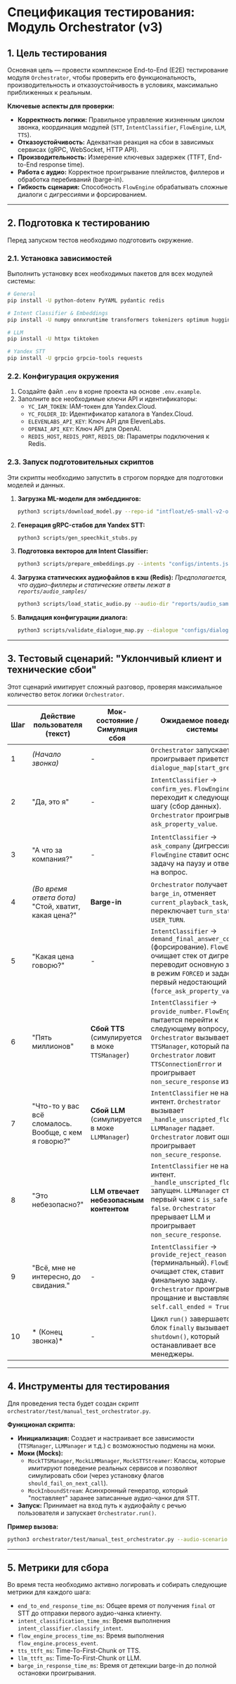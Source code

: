 # Спецификация тестирования: Модуль Orchestrator (v3)

## 1. Цель тестирования

Основная цель — провести комплексное End-to-End (E2E) тестирование модуля `Orchestrator`, чтобы проверить его функциональность, производительность и отказоустойчивость в условиях, максимально приближенных к реальным.

**Ключевые аспекты для проверки:**
- **Корректность логики:** Правильное управление жизненным циклом звонка, координация модулей (`STT`, `IntentClassifier`, `FlowEngine`, `LLM`, `TTS`).
- **Отказоустойчивость:** Адекватная реакция на сбои в зависимых сервисах (gRPC, WebSocket, HTTP API).
- **Производительность:** Измерение ключевых задержек (TTFT, End-to-End response time).
- **Работа с аудио:** Корректное проигрывание плейлистов, филлеров и обработка перебиваний (barge-in).
- **Гибкость сценария:** Способность `FlowEngine` обрабатывать сложные диалоги с дигрессиями и форсированием.

---

## 2. Подготовка к тестированию

Перед запуском тестов необходимо подготовить окружение.

### 2.1. Установка зависимостей
Выполнить установку всех необходимых пакетов для всех модулей системы:
```bash
# General
pip install -U python-dotenv PyYAML pydantic redis

# Intent Classifier & Embeddings
pip install -U numpy onnxruntime transformers tokenizers optimum huggingface_hub

# LLM
pip install -U httpx tiktoken

# Yandex STT
pip install -U grpcio grpcio-tools requests
```

### 2.2. Конфигурация окружения
1.  Создайте файл `.env` в корне проекта на основе `.env.example`.
2.  Заполните все необходимые ключи API и идентификаторы:
    - `YC_IAM_TOKEN`: IAM-токен для Yandex.Cloud.
    - `YC_FOLDER_ID`: Идентификатор каталога в Yandex.Cloud.
    - `ELEVENLABS_API_KEY`: Ключ API для ElevenLabs.
    - `OPENAI_API_KEY`: Ключ API для OpenAI.
    - `REDIS_HOST`, `REDIS_PORT`, `REDIS_DB`: Параметры подключения к Redis.

### 2.3. Запуск подготовительных скриптов

Эти скрипты необходимо запустить в строгом порядке для подготовки моделей и данных.

1.  **Загрузка ML-модели для эмбеддингов:**
    ```bash
    python3 scripts/download_model.py --repo-id "intfloat/e5-small-v2-onnx" --target "models/e5-small-v2-onnx"
    ```
2.  **Генерация gRPC-стабов для Yandex STT:**
    ```bash
    python3 scripts/gen_speechkit_stubs.py
    ```
3.  **Подготовка векторов для Intent Classifier:**
    ```bash
    python3 scripts/prepare_embeddings.py --intents "configs/intents.json" --dialogue "configs/dialogue_flow.json" --output "configs/intents_backup.pkl"
    ```
4.  **Загрузка статических аудиофайлов в кэш (Redis):**
    *Предполагается, что аудио-филлеры и статические ответы лежат в `reports/audio_samples/`*
    ```bash
    python3 scripts/load_static_audio.py --audio-dir "reports/audio_samples/" --cache-prefix "static"
    ```
5.  **Валидация конфигурации диалога:**
    ```bash
    python3 scripts/validate_dialogue_map.py --dialogue "configs/dialogue_flow.json" --goals "configs/goals.json" --intents "configs/intents.json"
    ```
---

## 3. Тестовый сценарий: "Уклончивый клиент и технические сбои"

Этот сценарий имитирует сложный разговор, проверяя максимальное количество веток логики `Orchestrator`.

| Шаг | Действие пользователя (текст) | Мок-состояние / Симуляция сбоя | Ожидаемое поведение системы | Критерии проверки (в логах) |
|---|---|---|---|---|
| 1 | *(Начало звонка)* | - | `Orchestrator` запускается, проигрывает приветствие из `dialogue_map[start_greeting]`. | `event: "run_started"`, `event: "play_playlist", state: "start_greeting"`. |
| 2 | "Да, это я" | - | `IntentClassifier` -> `confirm_yes`. `FlowEngine` переходит к следующему шагу (сбор данных). `Orchestrator` проигрывает `ask_property_value`. | `event: "stt_final", text: "..."`, `event: "intent_classified", intent: "confirm_yes"`, `event: "flow_result", next_state: "ask_property_value"`. |
| 3 | "А что за компания?" | - | `IntentClassifier` -> `ask_company` (дигрессия). `FlowEngine` ставит основную задачу на паузу и отвечает на вопрос. | `event: "intent_classified", intent: "ask_company", type: "digression"`, `event: "task_stack_update", stack_size: 2, top_task: "handle_faq_company"`. |
| 4 | *(Во время ответа бота)* "Стой, хватит, какая цена?" | **Barge-in** | `Orchestrator` получает сигнал `barge_in`, отменяет `current_playback_task`, переключает `turn_state` в `USER_TURN`. | `event: "barge_in_detected"`, `event: "playback_task_cancelled"`. |
| 5 | "Какая цена говорю?" | - | `IntentClassifier` -> `demand_final_answer_cost` (форсирование). `FlowEngine` очищает стек от дигрессий, переводит основную задачу в режим `FORCED` и задает первый недостающий вопрос (`force_ask_property_value`). | `event: "intent_classified", intent: "demand_final_answer_cost", type: "forcing"`, `event: "task_mode_changed", task: "provide_total_price", mode: "FORCED"`, `event: "play_playlist", state: "force_ask_property_value"`. |
| 6 | "Пять миллионов" | **Сбой TTS** (симулируется в моке `TTSManager`) | `IntentClassifier` -> `provide_number`. `FlowEngine` пытается перейти к следующему вопросу, `Orchestrator` вызывает `TTSManager`, который падает. `Orchestrator` ловит `TTSConnectionError` и проигрывает `non_secure_response` из кеша. | `event: "tts_stream_failed"`, `event: "playing_fallback", key: "non_secure_response"`. |
| 7 | "Что-то у вас всё сломалось. Вообще, с кем я говорю?" | **Сбой LLM** (симулируется в моке `LLMManager`) | `IntentClassifier` не находит интент. `Orchestrator` вызывает `_handle_unscripted_flow`. `LLMManager` падает. `Orchestrator` ловит ошибку и проигрывает `non_secure_response`. | `event: "intent_not_found"`, `event: "unscripted_flow_started"`, `event: "llm_process_failed"`, `event: "playing_fallback", key: "non_secure_response"`. |
| 8 | "Это небезопасно?" | **LLM отвечает небезопасным контентом** | `IntentClassifier` не находит интент. `_handle_unscripted_flow` запущен. `LLMManager` стримит первый чанк с `is_safe: false`. `Orchestrator` прерывает LLM и проигрывает `non_secure_response`. | `event: "llm_chunk_received", is_safe: false`, `event: "llm_generation_aborted"`, `event: "playing_fallback", key: "non_secure_response"`. |
| 9 | "Всё, мне не интересно, до свидания." | - | `IntentClassifier` -> `provide_reject_reason` (терминальный). `FlowEngine` очищает стек, ставит финальную задачу. `Orchestrator` проигрывает прощание и выставляет `self.call_ended = True`. | `event: "intent_classified", intent: "provide_reject_reason", type: "terminal"`, `event: "task_stack_cleared"`, `event: "play_playlist", state: "refusal_end"`, `event: "call_ending_flag_set"`. |
| 10 | * (Конец звонка)* | - | Цикл `run()` завершается, блок `finally` вызывает `shutdown()`, который останавливает все менеджеры. | `event: "shutdown_started"`, `event: "llm_shutdown"`, `event: "stt_stopped"`. |

---

## 4. Инструменты для тестирования

Для проведения теста будет создан скрипт `orchestrator/test/manual_test_orchestrator.py`.

**Функционал скрипта:**
- **Инициализация:** Создает и настраивает все зависимости (`TTSManager`, `LLMManager` и т.д.) с возможностью подмены на моки.
- **Моки (Mocks):**
  - `MockTTSManager`, `MockLLMManager`, `MockSTTStreamer`: Классы, которые имитируют поведение реальных сервисов и позволяют симулировать сбои (через установку флагов `should_fail_on_next_call`).
  - `MockInboundStream`: Асинхронный генератор, который "поставляет" заранее записанные аудио-чанки для STT.
- **Запуск:** Принимает на вход путь к аудиофайлу с речью пользователя и запускает `Orchestrator.run()`.

**Пример вызова:**
```bash
python3 orchestrator/test/manual_test_orchestrator.py --audio-scenario "path/to/scenario.wav" --simulate-tts-failure --simulate-llm-failure-after 2
```

---

## 5. Метрики для сбора

Во время теста необходимо активно логировать и собирать следующие метрики для каждого шага:
- `end_to_end_response_time_ms`: Общее время от получения `final` от STT до отправки первого аудио-чанка клиенту.
- `intent_classification_time_ms`: Время выполнения `intent_classifier.classify_intent`.
- `flow_engine_process_time_ms`: Время выполнения `flow_engine.process_event`.
- `tts_ttft_ms`: Time-To-First-Chunk от TTS.
- `llm_ttft_ms`: Time-To-First-Chunk от LLM.
- `barge_in_response_time_ms`: Время от детекции barge-in до полной остановки проигрывания.
